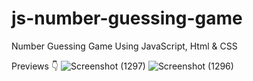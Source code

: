 # js-number-guessing-game
Number Guessing Game Using JavaScript, Html & CSS

Previews 👇
![Screenshot (1297)](https://github.com/WMSSanharsha/js-number-guessing-game/assets/87054452/04231ca4-97a7-490b-afba-2d187f94bbef)
![Screenshot (1296)](https://github.com/WMSSanharsha/js-number-guessing-game/assets/87054452/82dd2e75-eb4c-43cb-8709-2cf71563e0a6)
